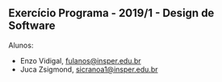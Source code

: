 Exercício Programa - 2019/1 - Design de Software
------------------------------------------------

Alunos: 
- Enzo Vidigal, fulanos@insper.edu.br
- Juca Zsigmond, sicranoa1@insper.edu.br

